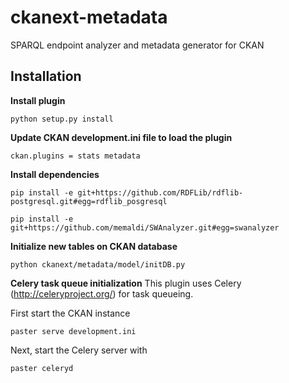 ckanext-metadata
================

SPARQL endpoint analyzer and metadata generator for CKAN

 Installation
--------------

**Install plugin**

    python setup.py install
    
**Update CKAN development.ini file to load the plugin**

    ckan.plugins = stats metadata

**Install dependencies**

    pip install -e git+https://github.com/RDFLib/rdflib-postgresql.git#egg=rdflib_posgresql

    pip install -e git+https://github.com/memaldi/SWAnalyzer.git#egg=swanalyzer
    
**Initialize new tables on CKAN database**

    python ckanext/metadata/model/initDB.py
    
**Celery task queue initialization**
This plugin uses Celery (http://celeryproject.org/) for task queueing. 

First start the CKAN instance

    paster serve development.ini
    
Next, start the Celery server with

    paster celeryd
